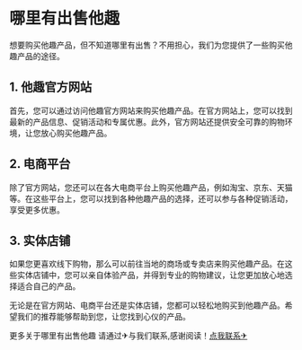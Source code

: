 # 哪里有出售他趣

想要购买他趣产品，但不知道哪里有出售？不用担心，我们为您提供了一些购买他趣产品的途径。

## 1. 他趣官方网站

首先，您可以通过访问他趣官方网站来购买他趣产品。在官方网站上，您可以找到最新的产品信息、促销活动和专属优惠。此外，官方网站还提供安全可靠的购物环境，让您放心购买他趣产品。

## 2. 电商平台

除了官方网站，您还可以在各大电商平台上购买他趣产品，例如淘宝、京东、天猫等。在这些平台上，您可以找到各种他趣产品的选择，还可以参与各种促销活动，享受更多优惠。

## 3. 实体店铺

如果您更喜欢线下购物，那么可以前往当地的商场或专卖店来购买他趣产品。在这些实体店铺中，您可以亲自体验产品，并得到专业的购物建议，让您更加放心地选择适合自己的产品。

无论是在官方网站、电商平台还是实体店铺，您都可以轻松地购买到他趣产品。希望我们的推荐能够帮助到您，让您找到心仪的产品。

更多关于哪里有出售他趣 请通过✈与我们联系,感谢阅读！[点我联系✈](https://bbs.G208.com)